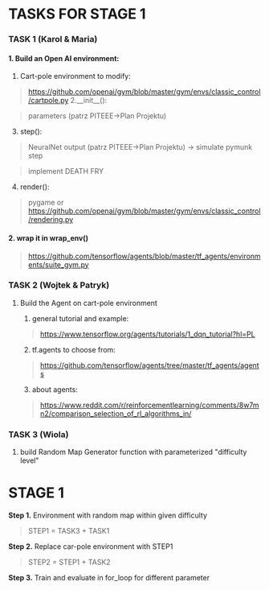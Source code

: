 # TASKS FOR STAGE 1

### TASK 1 (Karol & Maria)


#### 1. Build an Open AI environment:

1. Cart-pole environment to modify:

  >https://github.com/openai/gym/blob/master/gym/envs/classic_control/cartpole.py
2.\_\_init\_\_():

  >parameters (patrz PITEEE->Plan Projektu)
3. step():

  >NeuralNet output (patrz PITEEE->Plan Projektu) -> simulate pymunk step

  >implement DEATH FRY

4. render():

  >pygame or https://github.com/openai/gym/blob/master/gym/envs/classic_control/rendering.py

#### 2. wrap it in wrap_env()

>https://github.com/tensorflow/agents/blob/master/tf_agents/environments/suite_gym.py


### TASK 2 (Wojtek & Patryk)
1. Build the Agent on cart-pole environment

	1. general tutorial and example:

    >https://www.tensorflow.org/agents/tutorials/1_dqn_tutorial?hl=PL
	2. tf.agents to choose from:

      >https://github.com/tensorflow/agents/tree/master/tf_agents/agents
	3. about agents:

      >https://www.reddit.com/r/reinforcementlearning/comments/8w7mn2/comparison_selection_of_rl_algorithms_in/

### TASK 3 (Wiola)
1. build Random Map Generator function with parameterized "difficulty level"




# STAGE 1
**Step 1.** Environment with random map within given difficulty
>STEP1 = TASK3 + TASK1

**Step 2.** Replace car-pole environment with STEP1
>STEP2 = STEP1 + TASK2


**Step 3.** Train and evaluate in for_loop for different parameter
